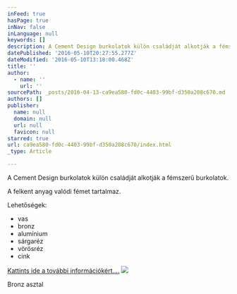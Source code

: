 ```yaml
---
inFeed: true
hasPage: true
inNav: false
inLanguage: null
keywords: []
description: A Cement Design burkolatok külön családját alkotják a fémszerű burkolatok.
datePublished: '2016-05-10T20:27:55.277Z'
dateModified: '2016-05-10T13:18:00.468Z'
title: ''
author:
  - name: ''
    url: ''
sourcePath: _posts/2016-04-13-ca9ea580-fd0c-4403-99bf-d350a208c670.md
authors: []
publisher:
  name: null
  domain: null
  url: null
  favicon: null
starred: true
url: ca9ea580-fd0c-4403-99bf-d350a208c670/index.html
_type: Article

---
```

A Cement Design burkolatok külön családját alkotják a fémszerű burkolatok.

A felkent anyag valódi fémet tartalmaz.

Lehetőségek:

* vas
* bronz
* alumínium
* sárgaréz
* vörösréz
* cink

[Kattints ide a további információkért....][0]
![](https://s3-us-west-2.amazonaws.com/the-grid-img/p/66d902b88334f1a640efbbff68ead5c4177c36fe.jpg)

Bronz asztal

[0]: https://s3-us-west-2.amazonaws.com/the-grid-img/p/5f05ffc190e0468735b46d9ba7316ec78e074dd2.png